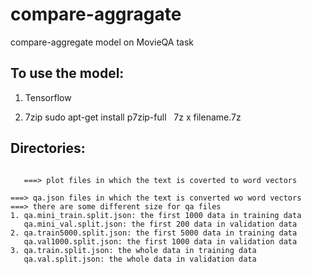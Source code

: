 # compare-aggragate
compare-aggregate model on MovieQA task

## To use the model:

1. Tensorflow

2. 7zip
   sudo apt-get install p7zip-full
   7z x filename.7z
   
   
## Directories:
```comp-agg-model:
```

``` plot_vec_wordbased:
   ===> plot files in which the text is coverted to word vectors
```
``` MovieQA/split_data:
===> qa.json files in which the text is converted wo word vectors
===> there are some different size for qa files
1. qa.mini_train.split.json: the first 1000 data in training data
   qa.mini_val.split.json: the first 200 data in validation data
2. qa.train5000.split.json: the first 5000 data in training data
   qa.val1000.split.json: the first 1000 data in validation data
3. qa.train.split.json: the whole data in training data
   qa.val.split.json: the whole data in validation data
```

